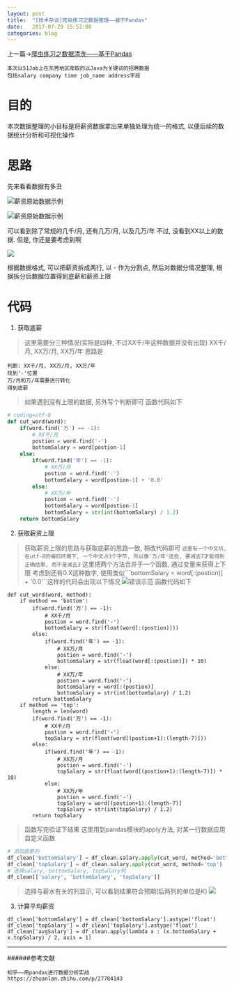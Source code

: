 ```yaml
---
layout: post
title:  "[技术杂谈]爬虫练习之数据整理——基于Pandas"
date:   2017-07-29 15:52:00
categories: blog
---
```


上一篇->[爬虫练习之数据清洗——基于Pandas](http://www.jianshu.com/p/8df7c0a7644c)

```
本次以51Job上在东莞地区爬取的以Java为关键词的招聘数据
包括salary company time job_name address字段
```

目的
=======
本次数据整理的小目标是将薪资数据拿出来单独处理为统一的格式, 以便后续的数据统计分析和可视化操作

思路
=======
先来看看数据有多丑

![薪资原始数据示例](http://upload-images.jianshu.io/upload_images/5530017-ce241091deb0f21b.png?imageMogr2/auto-orient/strip%7CimageView2/2/w/1240)


![薪资原始数据示例](http://upload-images.jianshu.io/upload_images/5530017-8af85706ba0511cb.png?imageMogr2/auto-orient/strip%7CimageView2/2/w/1240)

可以看到除了常规的几千/月, 还有几万/月, 以及几万/年
不过, 没看到XX以上的数据. 但是, 你还是要考虑到啊

![](http://upload-images.jianshu.io/upload_images/5530017-d17487a7315947b3.png?imageMogr2/auto-orient/strip%7CimageView2/2/w/1240)

根据数据格式, 可以把薪资拆成两行, 以 - 作为分割点, 然后对数据分情况整理, 根据拆分后数据位置得到底薪和薪资上限

代码
======

1. 获取底薪
>这里需要分三种情况(实际是四种, 不过XX千/年这种数据并没有出现)
XX千/月, XX万/月, XX万/年
思路是
```
判断: XX千/月, XX万/月, XX万/年
找到'-'位置
万/月和万/年需要进行转化
得到底薪
```
>如果遇到没有上限的数据, 另外写个判断即可
函数代码如下
```python
# coding=utf-8
def cut_word(word):
    if(word.find('万') == -1):
        # XX千/月
        postion = word.find('-')
        bottomSalary = word[postion-1]
    else:
        if(word.find('年') == -1):
            # XX万/月
            postion = word.find('-')
            bottomSalary = word[postion-1] + '0.0'      
        else:
            # XX万/年
            postion = word.find('-')
            bottomSalary = word[postion-1]
            bottomSalary = str(int(bottomSalary) / 1.2)
    return bottomSalary
```

2. 获取薪资上限
>获取薪资上限的思路与获取底薪的思路一致, 稍改代码即可
```这里有一个中文坑, 在utf-8的编码环境下, 一个中文占3个字节, 所以像'万/年'这些, 要减去7才能得到正确结果, 而不是减去3```
这里把两个方法合并于一个函数, 通过变量来获得上下限
考虑到还有0.X这种数字, 使用类似```bottomSalary = word[:(postion)] + '0.0'``这样的代码会出现以下情况
![错误示范](http://upload-images.jianshu.io/upload_images/5530017-143b8bd36e4b5c1b.png?imageMogr2/auto-orient/strip%7CimageView2/2/w/1240)
函数代码如下
```
def cut_word(word, method):
    if method == 'bottom':
        if(word.find('万') == -1):
            # XX千/月
            postion = word.find('-')
            bottomSalary = str(float(word[:(postion)]))
        else:
            if(word.find('年') == -1):
                # XX万/月
                postion = word.find('-')
                bottomSalary = str(float(word[:(postion)]) * 10)         
            else:
                # XX万/年
                postion = word.find('-')
                bottomSalary = word[:(postion)]
                bottomSalary = str(int(bottomSalary) / 1.2)
        return bottomSalary
    if method == 'top':
        length = len(word)
        if(word.find('万') == -1):
            # XX千/月
            postion = word.find('-')
            topSalary = str(float(word[(postion+1):(length-7)]))
        else:
            if(word.find('年') == -1):
                # XX万/月
                postion = word.find('-')
                topSalary = str(float(word[(postion+1):(length-7)]) * 10)         
            else:
                # XX万/年
                postion = word.find('-')
                topSalary = word[(postion+1):(length-7)]
                topSalary = str(int(topSalary) / 1.2)
        return topSalary
```
>函数写完验证下结果
这里用到pandas模块的apply方法, 对某一行数据应用自定义函数
```python
# 添加底薪列
df_clean['bottomSalary'] = df_clean.salary.apply(cut_word, method='bottom')
df_clean['topSalary'] = df_clean.salary.apply(cut_word, method='top')
# 选择salary, bottomSalary, topSalary列
df_clean[['salary', 'bottomSalary', 'topSalary']] 
```
>选择与薪水有关的列显示, 可以看到结果符合预期(后两列的单位是K)
![](http://upload-images.jianshu.io/upload_images/5530017-d7642b4c421b1c1c.png?imageMogr2/auto-orient/strip%7CimageView2/2/w/1240)

3. 计算平均薪资
```
df_clean['bottomSalary'] = df_clean['bottomSalary'].astype('float')
df_clean['topSalary'] = df_clean['topSalary'].astype('float')
df_clean['avgSalary'] = df_clean.apply(lambda x : (x.bottomSalary + x.topSalary) / 2, axis = 1)
```

----------------------

######参考文献
```
知乎——用pandas进行数据分析实战
https://zhuanlan.zhihu.com/p/27784143
```